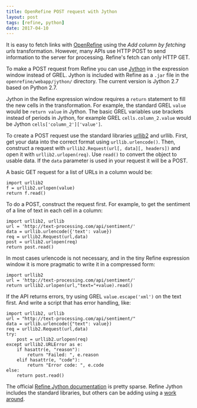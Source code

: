 ```yaml
---
title: OpenRefine POST request with Jython
layout: post
tags: [refine, python]
date: 2017-04-10
---
```


It is easy to fetch links with [OpenRefine](http://openrefine.org/) using the *Add column by fetching urls* transformation. 
However, many APIs use HTTP POST to send information to the server for processing. 
Refine's fetch can only HTTP GET.

To make a POST request from Refine you can use [Jython](http://www.jython.org/) in the expression window instead of GREL. 
Jython is included with Refine as a `.jar` file in the `openrefine/webapp/jython/` directory.
The current version is Jython 2.7 based on Python 2.7.

Jython in the Refine expression window requires a `return` statement to fill the new cells in the transformation. 
For example, the standard GREL `value` would be `return value` in Jython. 
The basic GREL variables use brackets instead of periods in Jython, for example GREL `cells.column_2.value` would be Jython `cells['column_2']['value']`.

To create a POST request use the standard libraries [urllib2](http://www.jython.org/docs/library/urllib2.html) and urllib. 
First, get your data into the correct format using `urllib.urlencode()`.
Then, construct a request with `urllib2.Request(url[, data][, headers])` and open it with `urllib2.urlopen(req)`.
Use `read()` to convert the object to usable data.
If the `data` parameter is used in your request it will be a POST. 

A basic GET request for a list of URLs in a column would be:

```
import urllib2
f = urllib2.urlopen(value)
return f.read()
```

To do a POST, construct the request first. 
For example, to get the sentiment of a line of text in each cell in a column: 

```
import urllib2, urllib
url = 'http://text-processing.com/api/sentiment/'
data = urllib.urlencode({'text': value})
req = urllib2.Request(url,data)
post = urllib2.urlopen(req)
return post.read()
```

In most cases urlencode is not necessary, and in the tiny Refine expression window it is more pragmatic to write it in a compressed form:

```
import urllib2
url = 'http://text-processing.com/api/sentiment/'
return urllib2.urlopen(url,"text="+value).read()
```

If the API returns errors, try using GREL `value.escape('xml')` on the text first. 
And write a script that has error handling, like:

```
import urllib2, urllib
url = "http://text-processing.com/api/sentiment/"
data = urllib.urlencode({"text": value})
req = urllib2.Request(url,data)
try:
    post = urllib2.urlopen(req)
except urllib2.URLError as e:
    if hasattr(e, "reason"):
        return "Failed: ", e.reason
    elif hasattr(e, "code"):
        return "Error code: ", e.code
else:
    return post.read()
```

The official [Refine Jython documentation](https://github.com/OpenRefine/OpenRefine/wiki/Jython) is pretty sparse.
Refine Jython includes the standard libraries, but others can be adding using a [work around](https://github.com/OpenRefine/OpenRefine/wiki/Extending-Jython-with-pypi-modules).

